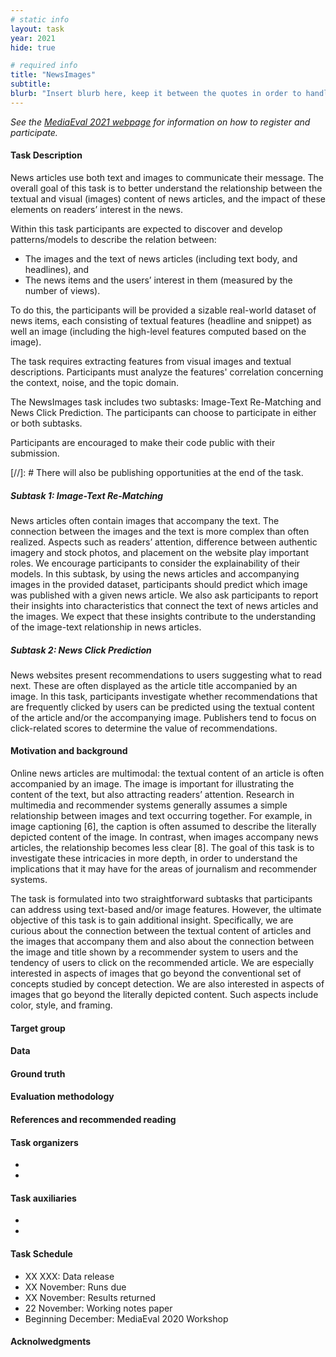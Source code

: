 ```yaml
---
# static info
layout: task
year: 2021
hide: true 

# required info
title: "NewsImages"
subtitle: 
blurb: "Insert blurb here, keep it between the quotes in order to handle any special characters"
---
```


<!-- # please respect the structure below-->
*See the [MediaEval 2021 webpage](https://multimediaeval.github.io/editions/2021/) for information on how to register and participate.*

#### Task Description
News articles use both text and images to communicate their message. The overall goal of this task is to better understand the relationship between the textual and visual (images) content of news articles, and the impact of these elements on readers’ interest in the news. 

Within this task participants are expected to discover and develop patterns/models to describe the relation between:
* The images and the text of news articles (including text body, and headlines), and
* The news items and the users’ interest in them (measured by the number of views).

<!-- # Check the following sentence. Are you releasing the actual images or the links to images (usually we try to do the latter, and we also state this explicitly)-->
To do this, the participants will be provided a sizable real-world dataset of news items, each consisting of textual features (headline and snippet) as well an image (including the high-level features computed based on the image). 

The task requires extracting features from visual images and textual descriptions. Participants must analyze the features' correlation concerning the context, noise, and the topic domain.

The NewsImages task includes two subtasks: Image-Text Re-Matching and News Click Prediction. The participants can choose to participate in either or both subtasks.

Participants are encouraged to make their code public with their submission. 
<!-- # The following sentence is strange. All tasks are headed for the proceedings. I would leave it out and then later announce the special issue if/when relevant-->
[//]: # There will also be publishing opportunities at the end of the task.

##### Subtask 1: Image-Text Re-Matching

News articles often contain images that accompany the text. The connection between the images and the text is more complex than often realized. Aspects such as readers’ attention, difference between authentic imagery and stock photos, and placement on the website play important roles. We encourage participants to consider the explainability of their models. In this subtask, by using the news articles and accompanying images in the provided dataset, participants should predict which image was published with a given news article. We also ask participants to report their insights into characteristics that connect the text of news articles and the images. We expect that these insights contribute to the understanding of the image-text relationship in news articles. 

##### Subtask 2: News Click Prediction

News websites present recommendations to users suggesting what to read next. These are often displayed as the article title accompanied by an image. In this task, participants investigate whether recommendations that are frequently clicked by users can be predicted using the textual content of the article and/or the accompanying image. Publishers tend to focus on click-related scores to determine the value of recommendations.

#### Motivation and background
Online news articles are multimodal: the textual content of an article is often accompanied by an image. The image is important for illustrating the content of the text, but also attracting readers’ attention. Research in multimedia and recommender systems generally assumes a simple relationship between images and text occurring together. For example, in image captioning [6], the caption is often assumed to describe the literally depicted content of the image. In contrast, when images accompany news articles, the relationship becomes less clear [8]. The goal of this task is to investigate these intricacies in more depth, in order to understand the implications that it may have for the areas of journalism and recommender systems.

The task is formulated into two straightforward subtasks that participants can address using text-based and/or image features. However, the ultimate objective of this task is to gain additional insight. Specifically, we are curious about the connection between the textual content of articles and the images that accompany them and also about the connection between the image and title shown by a recommender system to users and the tendency of users to click on the recommended article. We are especially interested in aspects of images that go beyond the conventional set of concepts studied by concept detection. We are also interested in aspects of images that go beyond the literally depicted content. Such aspects include color, style, and framing.


#### Target group

#### Data

#### Ground truth

#### Evaluation methodology

#### References and recommended reading
<!-- # Please use the ACM format for references https://www.acm.org/publications/authors/reference-formatting (but no DOI needed)-->
<!-- # The paper title should be a hyperlink leading to the paper online-->

#### Task organizers
* <!-- # First organizer-->
* <!-- # Second organizer-->
<!-- # and so on-->

#### Task auxiliaries
<!-- # optional, delete if not used-->
* <!-- # First auxiliary-->
* <!-- # Second auxiliary-->
<!-- # and so on-->

#### Task Schedule
* XX XXX: Data release <!-- # Replace XX with your date. We suggest setting the date in June-July-->
* XX November: Runs due <!-- # Replace XX with your date. We suggest setting enough time in order to have enough time to assess and return the results by the Results returned deadline-->
* XX November: Results returned  <!-- Replace XX with your date. Latest possible should be 15 November-->
* 22 November: Working notes paper  <!-- Fixed. Please do not change. Exact date to be decided-->
* Beginning December: MediaEval 2020 Workshop <!-- Fixed. Please do not change. Exact date to be decided-->

#### Acknolwedgments
<!-- # optional, delete if not used-->
